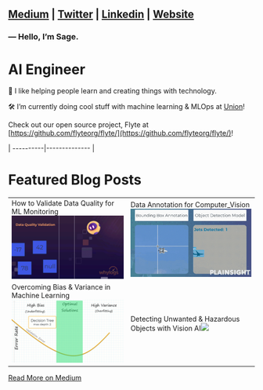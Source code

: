 ## [Medium](https://medium.com/@sagecodes) | [Twitter](https://twitter.com/sagecodes) | [Linkedin](https://www.linkedin.com/in/sageelliott/) | [Website](https://sageelliott.com/)


### — Hello, I’m Sage.

# AI Engineer

👋 I like helping people learn and creating things with technology.

🛠️ I’m currently doing cool stuff with machine learning & MLOps at [Union](https://union.ai/)!

Check out our open source project, Flyte at [https://github.com/flyteorg/flyte/](https://github.com/flyteorg/flyte/)! 


| ----------|-------------- |

# Featured Blog Posts

||| 
| ---------------------|---------------------- |
|How to Validate Data Quality for ML Monitoring [![How to Validate Data Quality for ML Monitoring](https://raw.githubusercontent.com/sagecodes/sage-blog/master/img/blog_covers/data_quailty_validation_blog.gif)](https://medium.com/whylabs/how-to-validate-data-quality-for-ml-monitoring-588ec1200daa) | Data Annotation for Computer_Vision [![Data Annotation for Computer Vision](https://raw.githubusercontent.com/sagecodes/sage-blog/master/img/blog_covers/data_annotation_blog.gif)](https://medium.com/plainsight/data-annotation-for-computer-vision-a8007c0d9059)|
|Overcoming Bias & Variance in Machine Learning[![](https://raw.githubusercontent.com/sagecodes/sage-blog/master/img/blog_covers/bias_variance_blog.gif)](https://towardsdatascience.com/overcoming-bias-variance-in-machine-learning-31169dc649ed) |Detecting Unwanted & Hazardous Objects with Vision AI[![](https://miro.medium.com/max/1300/1*5gayYcCnQzTPjGVU9JiEMA.gif)](https://medium.com/plainsight/detecting-unwanted-hazardous-objects-with-vision-ai-669c379bc815)

[Read More on Medium](https://sagecodes.medium.com/)

